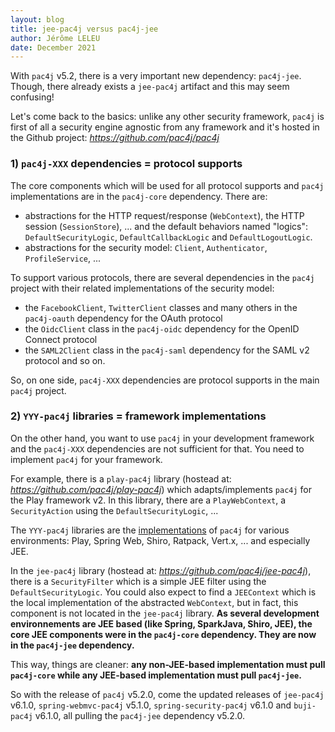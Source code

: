 ```yaml
---
layout: blog
title: jee-pac4j versus pac4j-jee
author: Jérôme LELEU
date: December 2021
---
```


With `pac4j` v5.2, there is a very important new dependency: `pac4j-jee`. Though, there already exists a `jee-pac4j` artifact and this may seem confusing!

Let's come back to the basics: unlike any other security framework, `pac4j` is first of all a security engine agnostic from any framework and it's hosted in the Github project: *https://github.com/pac4j/pac4j*

### 1) `pac4j-XXX` dependencies = protocol supports

The core components which will be used for all protocol supports and `pac4j` implementations are in the `pac4j-core` dependency. There are:
- abstractions for the HTTP request/response (`WebContext`), the HTTP session (`SessionStore`), ... and the default behaviors named "logics": `DefaultSecurityLogic`, `DefaultCallbackLogic` and `DefaultLogoutLogic`.
- abstractions for the security model: `Client`, `Authenticator`, `ProfileService`, ...

To support various protocols, there are several dependencies in the `pac4j` project with their related implementations of the security model:
- the `FacebookClient`, `TwitterClient` classes and many others in the `pac4j-oauth` dependency for the OAuth protocol
- the `OidcClient` class in the `pac4j-oidc` dependency for the OpenID Connect protocol
- the `SAML2Client` class in the `pac4j-saml` dependency for the SAML v2 protocol
and so on.

So, on one side, `pac4j-XXX` dependencies are protocol supports in the main `pac4j` project.

### 2) `YYY-pac4j` libraries = framework implementations

On the other hand, you want to use `pac4j` in your development framework and the `pac4j-XXX` dependencies are not sufficient for that. You need to implement `pac4j` for your framework.

For example, there is a `play-pac4j` library (hostead at: *https://github.com/pac4j/play-pac4j*) which adapts/implements `pac4j` for the Play framework v2. In this library, there are a `PlayWebContext`, a `SecurityAction` using the `DefaultSecurityLogic`, ...

The `YYY-pac4j` libraries are the [implementations](/implementations.html) of `pac4j` for various environments: Play, Spring Web, Shiro, Ratpack, Vert.x, ... and especially JEE.

In the `jee-pac4j` library (hostead at: *https://github.com/pac4j/jee-pac4j*), there is a `SecurityFilter` which is a simple JEE filter using the `DefaultSecurityLogic`.
You could also expect to find a `JEEContext` which is the local implementation of the abstracted `WebContext`, but in fact, this component is not located in the `jee-pac4j` library.
**As several development environnements are JEE based (like Spring, SparkJava, Shiro, JEE), the core JEE components were in the `pac4j-core` dependency.
They are now in the `pac4j-jee` dependency.**

This way, things are cleaner: **any non-JEE-based implementation must pull `pac4j-core` while any JEE-based implementation must pull `pac4j-jee`.**

So with the release of `pac4j` v5.2.0, come the updated releases of `jee-pac4j` v6.1.0, `spring-webmvc-pac4j` v5.1.0, `spring-security-pac4j` v6.1.0 and `buji-pac4j` v6.1.0, all pulling the `pac4j-jee` dependency v5.2.0.
